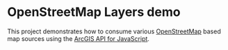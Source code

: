 OpenStreetMap Layers demo
=========================

This project demonstrates how to consume various [OpenStreetMap] based map sources using the [ArcGIS API for JavaScript].

[OpenStreetMap]:(http://openstreetmap.org)
[ArcGIS API for JavaScript]:(http://links.esri.com/javascript)
